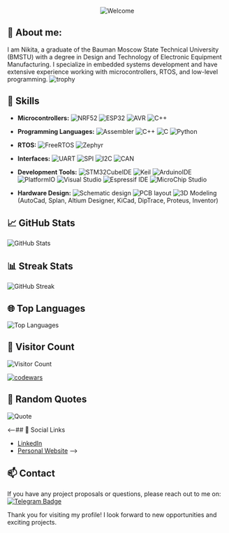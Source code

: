 <!--
<p align="center">
 <img width="1000" src="assets/github-snake.svg" alt="snake"/>
</p>

<p align="center">
  <img src="https://media.giphy.com/media/11kEuHSQAXXiGQ/giphy.gif?cid=ecf05e478mvpyjewqis8h3msxr4gpq524jnpw814z3uukeff&ep=v1_gifs_search&rid=giphy.gif&ct=g" alt="Welcome">
</p>-->
<p align="center">
  <img src="https://media.giphy.com/media/521ZSoqh4HByvyF6MS/giphy.gif?cid=ecf05e47btdg9bw5l0xbnun585jbnbulugyhqc9qn1e3v8ox&ep=v1_gifs_search&rid=giphy.gif&ct=g" alt="Welcome">
</p>

## 👋 About me:

I am Nikita, a graduate of the Bauman Moscow State Technical University (BMSTU) with a degree in Design and Technology of Electronic Equipment Manufacturing. I specialize in embedded systems development and have extensive experience working with microcontrollers, RTOS, and low-level programming.
![trophy](https://github-profile-trophy.vercel.app/?username=m3iz)
## 🔧 Skills

- **Microcontrollers:**
![NRF52](https://img.shields.io/badge/NRF52-purple)
![ESP32](https://img.shields.io/badge/ESP32-yellow)
![AVR](https://img.shields.io/badge/AVR-green)
![C++](https://img.shields.io/badge/PIC-orange)


- **Programming Languages:**
  ![Assembler](https://img.shields.io/badge/Assembler-red)
  ![C++](https://img.shields.io/badge/C++-blue)
  ![C](https://img.shields.io/badge/C-purple)
  ![Python](https://img.shields.io/badge/Python-grey)
- **RTOS:** 
![FreeRTOS](https://img.shields.io/badge/FreeRTOS-orange)
![Zephyr](https://img.shields.io/badge/Zephyr-blue)

- **Interfaces:**
![UART](https://img.shields.io/badge/UART-green)
![SPI](https://img.shields.io/badge/SPI-cyan)
![I2C](https://img.shields.io/badge/I2C-purple)
![CAN](https://img.shields.io/badge/CAN-orange)

- **Development Tools:** ![STM32CubeIDE](https://img.shields.io/badge/STM32CubeIDE-orange)
![Keil](https://img.shields.io/badge/Keil-green)
![ArduinoIDE](https://img.shields.io/badge/ArduinoIDE-blue)
![PlatformIO](https://img.shields.io/badge/PlatformIO-purple)
![Visual Studio](https://img.shields.io/badge/Visual%20Studio-pink)
![Espressif IDE](https://img.shields.io/badge/Espressif%20IDE-yellow)
![MicroChip Studio](https://img.shields.io/badge/MicroChip%20Studio-red)
- **Hardware Design:**
![Schematic design](https://img.shields.io/badge/Schematic%20design-green)
![PCB layout](https://img.shields.io/badge/PCB%20layout-blue)
![3D Modeling](https://img.shields.io/badge/3D%20Modeling-purple)
 (AutoCad, Splan, Altium Designer, KiCad, DipTrace, Proteus, Inventor)

## 📈 GitHub Stats

![GitHub Stats](https://github-readme-stats.vercel.app/api?username=m3iz&show_icons=true&theme=radical)

## 📊 Streak Stats
![GitHub Streak](https://github-readme-streak-stats.herokuapp.com/?user=m3iz&theme=radical)

## 🌐 Top Languages
![Top Languages](https://github-readme-stats.vercel.app/api/top-langs/?username=m3iz&layout=compact&theme=radical)

## 👀 Visitor Count
![Visitor Count](https://komarev.com/ghpvc/?username=m3iz&color=brightgreen)

[![codewars](https://www.codewars.com/users/define/badges/large)](https://www.codewars.com/users/define)   

## 💬 Random Quotes
![Quote](https://quotes-github-readme.vercel.app/api?type=horizontal&theme=radical)

<--## 🔗 Social Links

- [LinkedIn](https://www.linkedin.com/in/your-profile)
- [Personal Website](https://your-website.com) -->

## 📫 Contact

If you have any project proposals or questions, please reach out to me on:  [![Telegram Badge](https://img.shields.io/badge/Telegram-blue?style=for-the-badge&logo=telegram&logoColor=white)](https://t.me/m3izz)
 
Thank you for visiting my profile! I look forward to new opportunities and exciting projects.
